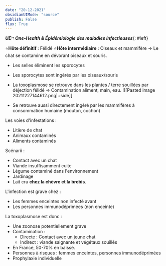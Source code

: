 ```yaml
---
date: "20-12-2021"
obsidianUIMode: "source"
publish: False
flux: True
---
```

***UE:: One-Health & Épidémiologie des maladies infectieuses***{: #left}  

⭐**Hôte définitif** : Félidé
⭐**Hôte intermédiaire** : Oiseaux et mammifère
→ Le chat se contamine en dévorant oiseaux et souris.
- Les selles éliminent les sporocytes
- Les sporocytes sont ingérés par les oiseaux/souris

- La toxoplasmose se retrouve dans les plantes / terre souillées par déjection félidé ⇒ Contamination aliment, main, eau.
![[Pasted image 20211227144612.png|+side]]
- Se retrouve aussi directement ingéré par les mammifères à consommation humaine (mouton, cochon)

Les voies d'infestations : 
- Litière de chat
- Animaux contaminés
- Aliments contaminés


Scénarii :
- Contact avec un chat
- Viande insuffisamment cuite
- Légume contaminé dans l'environnement 
- Jardinage
- Lait cru **chez la chèvre et la brebis**.

L'infection est grave chez :
- Les femmes enceintes non infecté avant
- Les personnes immunodéprimées (non enceinte)

La toxoplasmose est donc :
- Une zoonose potentiellement grave 
- Contamination : 
	- Directe : Contact avec un jeune chat
	- Indirect : viande saignante et végétaux souillés
- En France, 50-70% en baisse. 
- Personnes à risques : femmes enceintes, personnes immunodéprimées
- Prophylaxie individuelle